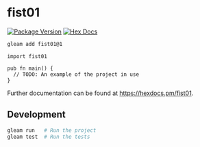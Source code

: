 # fist01

[![Package Version](https://img.shields.io/hexpm/v/fist01)](https://hex.pm/packages/fist01)
[![Hex Docs](https://img.shields.io/badge/hex-docs-ffaff3)](https://hexdocs.pm/fist01/)

```sh
gleam add fist01@1
```
```gleam
import fist01

pub fn main() {
  // TODO: An example of the project in use
}
```

Further documentation can be found at <https://hexdocs.pm/fist01>.

## Development

```sh
gleam run   # Run the project
gleam test  # Run the tests
```
